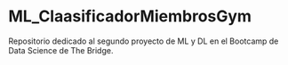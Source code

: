 # ML_ClaasificadorMiembrosGym
Repositorio dedicado al segundo proyecto de ML y DL en el Bootcamp de Data Science de The Bridge.
